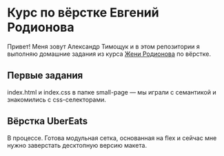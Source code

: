 # Курс по вёрстке Евгений Родионова

Привет! Меня зовут Александр Тимощук и в этом репозитории я выполняю домашние задания из курса [Жени Родионова](https://github.com/evgenyrodionov) по вёрстке.

## Первые задания

index.html и index.css в папке small-page — мы играли с семантикой и знакомились с css-селекторами.

## Вёрстка UberEats

В процессе. Готова модульная сетка, основанная на flex и сейчас мне нужно заверстать десктопную версию макета.